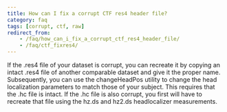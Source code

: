 ```yaml
---
title: How can I fix a corrupt CTF res4 header file?
category: faq
tags: [corrupt, ctf, raw]
redirect_from:
    - /faq/how_can_i_fix_a_corrupt_ctf_res4_header_file/
    - /faq/ctf_fixres4/
---
```


If the .res4 file of your dataset is corrupt, you can recreate it by copying an intact .res4 file of another comparable dataset and give it the proper name. Subsequently, you can use the changeHeadPos utility to change the head localization parameters to match those of your subject. This requires that the .hc file is intact. If the .hc file is also corrupt, you first will have to recreate that file using the hz.ds and hz2.ds headlocalizer measurements.
